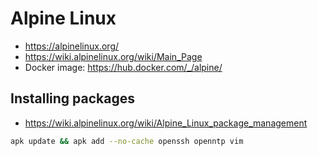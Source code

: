 # Alpine Linux

* <https://alpinelinux.org/>
* <https://wiki.alpinelinux.org/wiki/Main_Page>
* Docker image: <https://hub.docker.com/_/alpine/>

## Installing packages

* <https://wiki.alpinelinux.org/wiki/Alpine_Linux_package_management>

```bash
apk update && apk add --no-cache openssh openntp vim
```